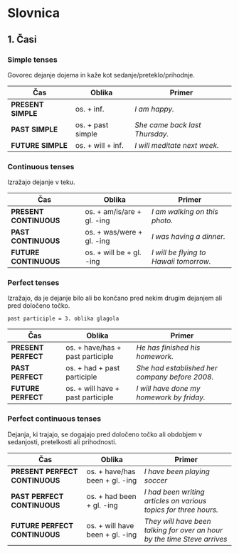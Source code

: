 # Slovnica

## 1. Časi
### Simple tenses
Govorec dejanje dojema in kaže kot sedanje/preteklo/prihodnje.

| Čas                | Oblika            | Primer                         |
| ------------------ | ----------------- | ------------------------------ |
| **PRESENT SIMPLE** | os. + inf.        | *I am happy.*                  |
| **PAST SIMPLE**    | os. + past simple | *She came back last Thursday.* |
| **FUTURE SIMPLE**  | os. + will + inf. | *I will meditate next week.*   |

### Continuous tenses
Izražajo dejanje v teku.

| Čas                    | Oblika                     | Primer                                 |
| ---------------------- | -------------------------- | -------------------------------------- |
| **PRESENT CONTINUOUS** | os. + am/is/are + gl. -ing | *I am walking on this photo.*          |
| **PAST CONTINUOUS**    | os. + was/were + gl. -ing  | *I was having a dinner.*               |
| **FUTURE CONTINUOUS**  | os. + will be + gl. -ing   | *I will be flying to Hawaii tomorrow.* |

### Perfect tenses
Izražajo, da je dejanje bilo ali bo končano pred nekim drugim dejanjem ali pred določeno točko.

`past participle = 3. oblika glagola`

| Čas                 | Oblika                            | Primer                                         |
| ------------------- | --------------------------------- | ---------------------------------------------- |
| **PRESENT PERFECT** | os. + have/has + past participle  | *He has finished his homework.*                |
| **PAST PERFECT**    | os. + had + past participle       | *She had established her company before 2008.* |
| **FUTURE PERFECT**  | os. + will have + past participle | *I will have done my homework by friday.*      |

### Perfect continuous tenses
Dejanja, ki trajajo, se dogajajo pred določeno točko ali obdobjem v sedanjosti, pretelkosti ali prihodnosti.

| Čas                            | Oblika                          | Primer                                                                   |
| ------------------------------ | ------------------------------- | ------------------------------------------------------------------------ |
| **PRESENT PERFECT CONTINUOUS** | os. + have/has been + gl. -ing  | *I have been playing soccer*                                             |
| **PAST PERFECT CONTINUOUS**    | os. + had been + gl. -ing       | *I had been writing articles on various topics for three hours.*         |
| **FUTURE PERFECT CONTINUOUS**  | os. + will have been + gl. -ing | *They will have been talking for over an hour by the time Steve arrives* |